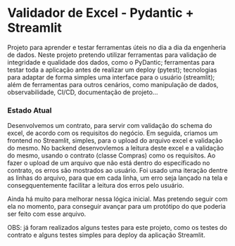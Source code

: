 # Validador de Excel - Pydantic + Streamlit

Projeto para aprender e testar ferramentas úteis no dia a dia da engenheria de dados.
Neste projeto pretendo utilizar ferramentas para validação de integridade e qualidade dos dados, como o PyDantic; ferramentas para testar toda a aplicação antes de realizar um deploy (pytest); tecnologias para adaptar de forma simples uma interface para o usuário (streamlit); além de ferramentas para outros cenários, como manipulação de dados, observabilidade, CI/CD, documentação de projeto...

### Estado Atual

Desenvolvemos um contrato, para servir com validação do schema do excel, de acordo com os requisitos do negócio. Em seguida, criamos um frontend no Streamlit, simples, para o upload do arquivo excel e validação do mesmo.
No backend desenvovlemos a leitura deste excel e a validação do mesmo, usando o contrato (classe Compras) como os requisítos.
Ao fazer o upload de um arquivo que não está dentro do específicado no contrato, os erros são mostrados ao usuário. Foi usado uma iteração dentre as linhas do arquivo, para que em cada linha, um erro seja lançado na tela e consegquentemente facilitar a leitura dos erros pelo usuário.

Ainda há muito para melhorar nessa lógica inicial. Mas pretendo seguir com ela no momento, para conseguir avançar para um protótipo do que poderia ser feito com esse arquivo.

OBS: já foram realizados alguns testes para este projeto, como os testes do contrato e alguns testes simples para deploy da aplicação Streamlit.